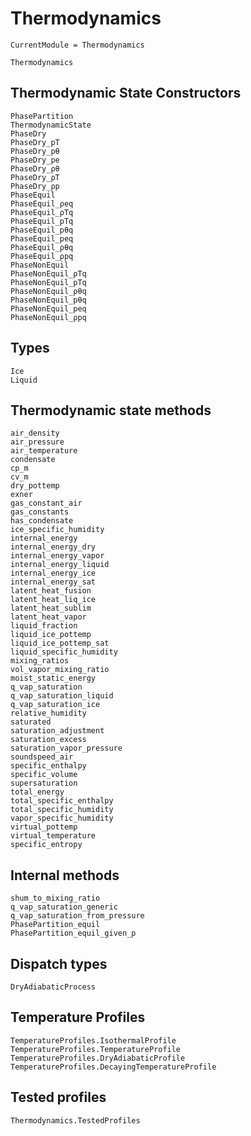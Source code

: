 # Thermodynamics

```@meta
CurrentModule = Thermodynamics
```
```@docs
Thermodynamics
```

## Thermodynamic State Constructors

```@docs
PhasePartition
ThermodynamicState
PhaseDry
PhaseDry_pT
PhaseDry_pθ
PhaseDry_pe
PhaseDry_ρθ
PhaseDry_ρT
PhaseDry_ρp
PhaseEquil
PhaseEquil_ρeq
PhaseEquil_ρTq
PhaseEquil_pTq
PhaseEquil_pθq
PhaseEquil_peq
PhaseEquil_ρθq
PhaseEquil_ρpq
PhaseNonEquil
PhaseNonEquil_ρTq
PhaseNonEquil_pTq
PhaseNonEquil_ρθq
PhaseNonEquil_pθq
PhaseNonEquil_peq
PhaseNonEquil_ρpq
```

## Types

```@docs
Ice
Liquid
```

## Thermodynamic state methods

```@docs
air_density
air_pressure
air_temperature
condensate
cp_m
cv_m
dry_pottemp
exner
gas_constant_air
gas_constants
has_condensate
ice_specific_humidity
internal_energy
internal_energy_dry
internal_energy_vapor
internal_energy_liquid
internal_energy_ice
internal_energy_sat
latent_heat_fusion
latent_heat_liq_ice
latent_heat_sublim
latent_heat_vapor
liquid_fraction
liquid_ice_pottemp
liquid_ice_pottemp_sat
liquid_specific_humidity
mixing_ratios
vol_vapor_mixing_ratio
moist_static_energy
q_vap_saturation
q_vap_saturation_liquid
q_vap_saturation_ice
relative_humidity
saturated
saturation_adjustment
saturation_excess
saturation_vapor_pressure
soundspeed_air
specific_enthalpy
specific_volume
supersaturation
total_energy
total_specific_enthalpy
total_specific_humidity
vapor_specific_humidity
virtual_pottemp
virtual_temperature
specific_entropy
```

## Internal methods

```@docs
shum_to_mixing_ratio
q_vap_saturation_generic
q_vap_saturation_from_pressure
PhasePartition_equil
PhasePartition_equil_given_p
```

## Dispatch types

```@docs
DryAdiabaticProcess
```

## Temperature Profiles
```@docs
TemperatureProfiles.IsothermalProfile
TemperatureProfiles.TemperatureProfile
TemperatureProfiles.DryAdiabaticProfile
TemperatureProfiles.DecayingTemperatureProfile
```

## Tested profiles

```@docs
Thermodynamics.TestedProfiles
```
